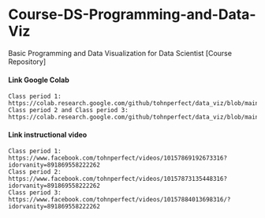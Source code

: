 # Course-DS-Programming-and-Data-Viz
Basic Programming and Data Visualization for Data Scientist [Course Repository]

#### Link Google Colab ####
```
Class period 1: https://colab.research.google.com/github/tohnperfect/data_viz/blob/main/Python101.ipynb
Class period 2 and Class period 3: https://colab.research.google.com/github/tohnperfect/data_viz/blob/main/Function_Loop_Condition.ipynb
```
#### Link instructional video ####
```
Class period 1: https://www.facebook.com/tohnperfect/videos/10157869192673316?idorvanity=891869558222262
Class period 2: https://www.facebook.com/tohnperfect/videos/10157873135448316?idorvanity=891869558222262
Class period 3: https://www.facebook.com/tohnperfect/videos/10157884013698316/?idorvanity=891869558222262
```
